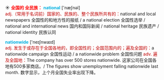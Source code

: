 ☀ <font color="red">**全国的 全民族：**</font>
<font color="sky blue">**national**</font> ['næʃnəl]  
<font color="#c00000">adj.（常用于名词前）国家的、民族的、整个民族所共有的：</font>national and local newspapers 全国性的和地方性的报纸 / a national election 全国性选举 / national and international news 国内和国际新闻 / national heritage 民族遗产 / national identity 民族认同

<font color="sky blue">**nationwide**</font> ['neɪʃnwaɪd]  
<font color="#c00000">adj. 发生于或存在于全国各地的，即全国性的；全国范围内的；遍及全国的：</font>a nationwide campaign 全国性运动 / a nationwide problem 全国性问题 <font color="#c00000">adv. 遍及全国地：</font>The company has over 500 stores nationwide. 这家公司在全国各地有500多家商店。/ The figures show unemployment falling nationwide last month. 数字显示，上个月全国失业率出现下降。

